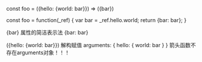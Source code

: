 const foo = ({hello: {world: bar}}) => ({bar})

const foo = function(_ref) {
	var bar = _ref.hello.world;
	return {bar: bar};
}

{bar}  属性的简洁表示法  {bar: bar}

({hello: {world: bar}})  解构赋值
arguments: {
	hello: {
		world: bar
	}
}
箭头函数不存在arguments对象！！！